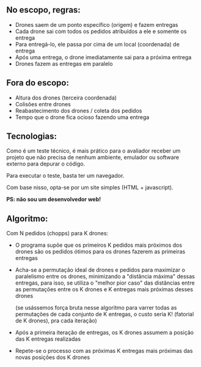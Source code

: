 
## No escopo, regras:
- Drones saem de um ponto específico (origem) e fazem entregas
- Cada drone sai com todos os pedidos atribuídos a ele e somente os entrega
- Para entregá-lo, ele passa por cima de um local (coordenada) de entrega
- Após uma entrega, o drone imediatamente sai para a próxima entrega
- Drones fazem as entregas em paralelo

## Fora do escopo:
- Altura dos drones (terceira coordenada)
- Colisões entre drones
- Reabastecimento dos drones / coleta dos pedidos
- Tempo que o drone fica ocioso fazendo uma entrega

## Tecnologias:
Como é um teste técnico, é mais prático para o avaliador receber um projeto que não precisa de nenhum ambiente, emulador ou software externo para depurar o código.

Para executar o teste, basta ter um navegador.

Com base nisso, opta-se por um site simples (HTML + javascript).

**PS: não sou um desenvolvedor web!**

## Algoritmo:
Com N pedidos (chopps) para K drones:

- O programa supõe que os primeiros K pedidos mais próximos dos drones são os pedidos ótimos para os drones fazerem as primeiras entregas

- Acha-se a permutação ideal de drones e pedidos para maximizar o paralelismo entre os drones, minimizando a "distância máxima" dessas entregas, para isso, se utiliza o "melhor pior caso" das distâncias entre as permutações entre os K drones e K entregas mais próximas desses drones

   (se usássemos força bruta nesse algoritmo para varrer todas as permutações de cada conjunto de K entregas, o custo seria K! (fatorial de K drones), pra cada iteração)

- Após a primeira iteração de entregas, os K drones assumem a posição das K entregas realizadas

- Repete-se o processo com as próximas K entregas mais próximas das novas posições dos K drones


<br><br><br><br>
